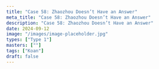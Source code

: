 ```yaml
---
title: "Case 58: Zhaozhou Doesn’t Have an Answer"
meta_title: "Case 58: Zhaozhou Doesn’t Have an Answer"
description: "Case 58: Zhaozhou Doesn’t Have an Answer"
date: 2024-09-12
image: "/images/image-placeholder.jpg"
types: ["Type 1"]
masters: [""]
tags: ["Koan"]
draft: false
---
```


